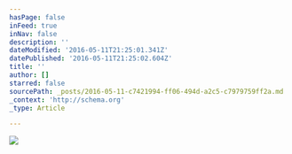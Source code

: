 ```yaml
---
hasPage: false
inFeed: true
inNav: false
description: ''
dateModified: '2016-05-11T21:25:01.341Z'
datePublished: '2016-05-11T21:25:02.604Z'
title: ''
author: []
starred: false
sourcePath: _posts/2016-05-11-c7421994-ff06-494d-a2c5-c7979759ff2a.md
_context: 'http://schema.org'
_type: Article

---
```

![](https://the-grid-user-content.s3-us-west-2.amazonaws.com/9db10643-a804-4d97-a77c-7aa05c933bc6.jpg)